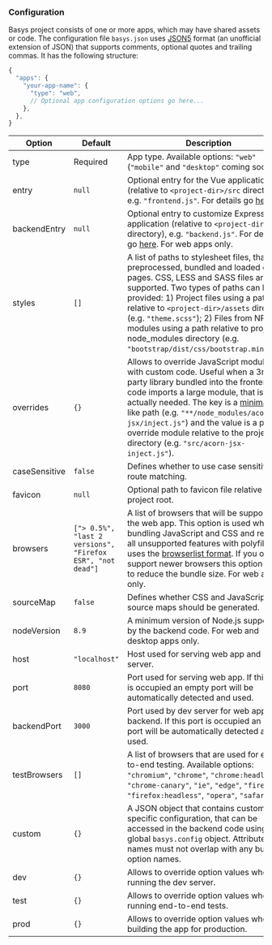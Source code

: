 ### Configuration

Basys project consists of one or more apps, which may have shared assets or code. The configuration file `basys.json` uses [JSON5](https://json5.org) format (an unofficial extension of JSON) that supports comments, optional quotes and trailing commas. It has the following structure:

```javascript
{
  "apps": {
    "your-app-name": {
      "type": "web",
      // Optional app configuration options go here...
    },
  },
}
```

| Option | Default  | Description |
| ------ | -------- | ----------- |
| type   | Required | App type. Available options: `"web"` (`"mobile"` and `"desktop"` coming soon). |
| entry  | `null`   | Optional entry for the Vue application (relative to `<project-dir>/src` directory), e.g. `"frontend.js"`. For details go [here](app-code.md#front-end-entry). |
| backendEntry | `null` | Optional entry to customize Express application (relative to `<project-dir>/src` directory), e.g. `"backend.js"`. For details go [here](app-code.md#backend-app). For web apps only. |
| styles | `[]`    | A list of paths to stylesheet files, that are preprocessed, bundled and loaded on all pages. CSS, LESS and SASS files are supported. Two types of paths can be provided: 1) Project files using a path relative to `<project-dir>/assets` directory (e.g. `"theme.scss"`); 2) Files from NPM modules using a path relative to project's node_modules directory (e.g. `"bootstrap/dist/css/bootstrap.min.css"`). |
| overrides | `{}` | Allows to override JavaScript modules with custom code. Useful when a 3rd-party library bundled into the frontend code imports a large module, that is not actually needed. The key is a [minimatch](https://github.com/isaacs/minimatch)-like path (e.g. `"**/node_modules/acorn-jsx/inject.js"`) and the value is a path to override module relative to the project root directory (e.g. `"src/acorn-jsx-inject.js"`). |
| caseSensitive | `false` | Defines whether to use case sensitive route matching. |
| favicon | `null` | Optional path to favicon file relative to the project root. |
| browsers | `["> 0.5%", "last 2 versions", "Firefox ESR", "not dead"]` | A list of browsers that will be supported by the web app. This option is used when bundling JavaScript and CSS and replaces all unsupported features with polyfills. It uses the [browserlist format](https://github.com/ai/browserslist#queries). If you only support newer browsers this option allows to reduce the bundle size. For web apps only. |
| sourceMap | `false` | Defines whether CSS and JavaScript source maps should be generated. |
| nodeVersion | `8.9` | A minimum version of Node.js supported by the backend code. For web and desktop apps only. |
| host | `"localhost"` | Host used for serving web app and dev server. |
| port | `8080` | Port used for serving web app. If this port is occupied an empty port will be automatically detected and used. |
| backendPort | `3000` | Port used by dev server for web app backend. If this port is occupied an empty port will be automatically detected and used. |
| testBrowsers | `[]` | A list of browsers that are used for end-to-end testing. Available options: `"chromium"`, `"chrome"`, `"chrome:headless"`, `"chrome-canary"`, `"ie"`, `"edge"`, `"firefox"`, `"firefox:headless"`, `"opera"`, `"safari"`. |
| custom | `{}` | A JSON object that contains custom app-specific configuration, that can be accessed in the backend code using the global `basys.config` object. Attribute names must not overlap with any built-in option names. |
| dev | `{}` | Allows to override option values when running the dev server. |
| test | `{}` | Allows to override option values when running end-to-end tests. |
| prod | `{}` | Allows to override option values when building the app for production. |
